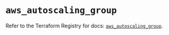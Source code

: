# `aws_autoscaling_group`

Refer to the Terraform Registry for docs: [`aws_autoscaling_group`](https://registry.terraform.io/providers/hashicorp/aws/5.73.0/docs/resources/autoscaling_group).
